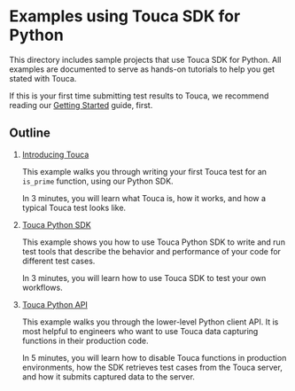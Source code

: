 # Examples using Touca SDK for Python

This directory includes sample projects that use Touca SDK for Python. All
examples are documented to serve as hands-on tutorials to help you get stated
with Touca.

If this is your first time submitting test results to Touca, we recommend
reading our [Getting Started](https://touca.io/docs) guide, first.

## Outline

1.  [Introducing Touca](./01_python_minimal)

    This example walks you through writing your first Touca test for an
    `is_prime` function, using our Python SDK.

    In 3 minutes, you will learn what Touca is, how it works, and how a typical
    Touca test looks like.

2.  [Touca Python SDK](./02_python_main_api)

    This example shows you how to use Touca Python SDK to write and run test
    tools that describe the behavior and performance of your code for different
    test cases.

    In 3 minutes, you will learn how to use Touca SDK to test your own
    workflows.

3.  [Touca Python API](./03_python_core_api)

    This example walks you through the lower-level Python client API. It is most
    helpful to engineers who want to use Touca data capturing functions in their
    production code.

    In 5 minutes, you will learn how to disable Touca functions in production
    environments, how the SDK retrieves test cases from the Touca server, and
    how it submits captured data to the server.
